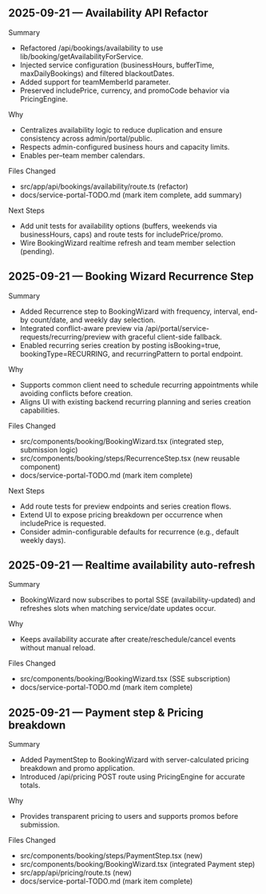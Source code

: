 ## 2025-09-21 — Availability API Refactor

Summary
- Refactored /api/bookings/availability to use lib/booking/getAvailabilityForService.
- Injected service configuration (businessHours, bufferTime, maxDailyBookings) and filtered blackoutDates.
- Added support for teamMemberId parameter.
- Preserved includePrice, currency, and promoCode behavior via PricingEngine.

Why
- Centralizes availability logic to reduce duplication and ensure consistency across admin/portal/public.
- Respects admin-configured business hours and capacity limits.
- Enables per–team member calendars.

Files Changed
- src/app/api/bookings/availability/route.ts (refactor)
- docs/service-portal-TODO.md (mark item complete, add summary)

Next Steps
- Add unit tests for availability options (buffers, weekends via businessHours, caps) and route tests for includePrice/promo.
- Wire BookingWizard realtime refresh and team member selection (pending).


## 2025-09-21 — Booking Wizard Recurrence Step

Summary
- Added Recurrence step to BookingWizard with frequency, interval, end-by count/date, and weekly day selection.
- Integrated conflict-aware preview via /api/portal/service-requests/recurring/preview with graceful client-side fallback.
- Enabled recurring series creation by posting isBooking=true, bookingType=RECURRING, and recurringPattern to portal endpoint.

Why
- Supports common client need to schedule recurring appointments while avoiding conflicts before creation.
- Aligns UI with existing backend recurring planning and series creation capabilities.

Files Changed
- src/components/booking/BookingWizard.tsx (integrated step, submission logic)
- src/components/booking/steps/RecurrenceStep.tsx (new reusable component)
- docs/service-portal-TODO.md (mark item complete)

Next Steps
- Add route tests for preview endpoints and series creation flows.
- Extend UI to expose pricing breakdown per occurrence when includePrice is requested.
- Consider admin-configurable defaults for recurrence (e.g., default weekly days).


## 2025-09-21 — Realtime availability auto-refresh

Summary
- BookingWizard now subscribes to portal SSE (availability-updated) and refreshes slots when matching service/date updates occur.

Why
- Keeps availability accurate after create/reschedule/cancel events without manual reload.

Files Changed
- src/components/booking/BookingWizard.tsx (SSE subscription)
- docs/service-portal-TODO.md (mark item complete)

## 2025-09-21 — Payment step & Pricing breakdown

Summary
- Added PaymentStep to BookingWizard with server-calculated pricing breakdown and promo application.
- Introduced /api/pricing POST route using PricingEngine for accurate totals.

Why
- Provides transparent pricing to users and supports promos before submission.

Files Changed
- src/components/booking/steps/PaymentStep.tsx (new)
- src/components/booking/BookingWizard.tsx (integrated Payment step)
- src/app/api/pricing/route.ts (new)
- docs/service-portal-TODO.md (mark item complete)
